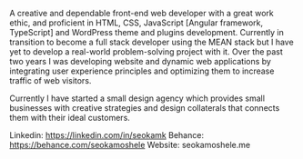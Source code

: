 A creative and dependable front-end web developer with a great work ethic, and proficient in HTML, CSS, JavaScript [Angular framework, TypeScript] and WordPress theme and plugins development. Currently in transition to become a full stack developer using the MEAN stack but I have yet to develop a real-world problem-solving project with it. Over the past two years I was developing website and dynamic web applications by integrating user experience principles and optimizing them to increase traffic of web visitors.

Currently I have started a small design agency which provides small businesses with creative strategies and design collaterals that connects them with their ideal customers.

Linkedin: https://linkedin.com/in/seokamk
Behance: https://behance.com/seokamoshele
Website: seokamoshele.me
<!---
JrDevGabe/JrDevGabe is a ✨ special ✨ repository because its `README.md` (this file) appears on your GitHub profile.
You can click the Preview link to take a look at your changes.
--->
